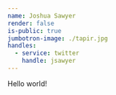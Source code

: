 ```yaml
---
name: Joshua Sawyer
render: false
is-public: true
jumbotron-image: ./tapir.jpg
handles:
  - service: twitter
    handle: jsawyer
---
```


Hello world!
